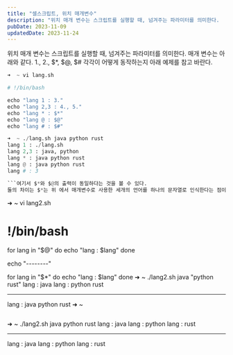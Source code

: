 ```yaml
---
title: "셀스크립트, 위치 매개변수"
description: "위치 매개 변수는 스크립트를 실행할 때, 넘겨주는 파라미터를 의미한다.  매개 변수는 아래와 같다.  $0, $1, $*, $@, $#  각각이 어떻게 동작하는지 아래 예제를 참고 바란다.  ➜  ~ vi lang.sh #!/bin/bash  echo \"lang 1 : $0\" echo..."
pubDate: 2023-11-09
updatedDate: 2023-11-24
---
```



위치 매개 변수는 스크립트를 실행할 때, 넘겨주는 파라미터를 의미한다.
매개 변수는 아래와 같다.
1., 2., $*, $@, $#
각각이 어떻게 동작하는지 아래 예제를 참고 바란다.
```python
➜  ~ vi lang.sh

# !/bin/bash

echo "lang 1 : 3."
echo "lang 2,3 : 4., 5."
echo "lang * : $*"
echo "lang @ : $@"
echo "lang # : $#"

➜  ~ ./lang.sh java python rust
lang 1 : ./lang.sh
lang 2,3 : java, python
lang * : java python rust
lang @ : java python rust
lang # : 3

```여기서 $*와 $@의 출력이 동일하다는 것을 볼 수 있다.
둘의 차이는 $*는 위 에서 매개변수로 사용한 세개의 언어를 하나의 문자열로 인식한다는 점이다. 아래와 같이 테스트를 진행하면 차이점을 명확히 알 수 있다.
```
➜  ~ vi lang2.sh

# !/bin/bash

for lang in "$@"
do
  echo "lang : $lang"
done

echo "--------"

for lang in "$*"
do
  echo "lang : $lang"
done
➜  ~ ./lang2.sh java "python rust"
lang : java
lang : python rust
- -------
lang : java python rust
➜  ~

```for를 사용할때 더블쿼터로 감싸지 않으면 둘다 매개변수가 더블쿼터로 감싸져 있더라도 각각출력하게 된다 예를들면 아래와 같이 출력된다.
```
➜  ~ ./lang2.sh java python rust
lang : java
lang : python
lang : rust
- -------
lang : java
lang : python
lang : rust

```하지만 “$*” 나 “$@“ 로 사용하게 되면 매개 변수를 인식하는 방식이 달라지게 된다. 이 부분을 명확히 알고 있어야 쉘스크립트 작성하는데에 시행착오를 겪지 않을 수 있다.
